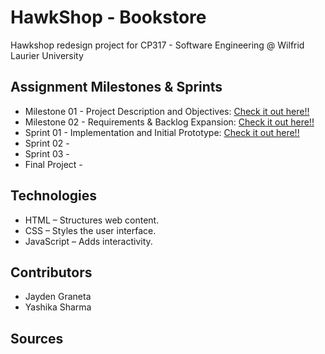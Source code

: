 # HawkShop - Bookstore

Hawkshop redesign project for CP317 - Software Engineering @ Wilfrid Laurier University 

## Assignment Milestones & Sprints
* Milestone 01 - Project Description and Objectives: [Check it out here!!](https://docs.google.com/document/d/1qX4QvWCyIq3dXtcVqlT8y6LQhfydbNJucyp3LQnKG3Y/edit?usp=sharing)
* Milestone 02 - Requirements & Backlog Expansion: [Check it out here!!](https://docs.google.com/document/d/1I_LmVETYzzndohl0Mc9gt9XwJVvtbBRorB-BesyE6FM/edit?usp=sharing)
* Sprint 01 - Implementation and Initial Prototype:  [Check it out here!!](https://docs.google.com/document/d/18wHyvy0dE3gGCLrC-eCBtQY1MdR3Nutv8nHjOEChsrY/edit?usp=sharing)
* Sprint 02 -
* Sprint 03 -
* Final Project - 

## Technologies

* HTML – Structures web content.
* CSS – Styles the user interface.
* JavaScript – Adds interactivity.

## Contributors 
* Jayden Graneta
* Yashika Sharma

## Sources

